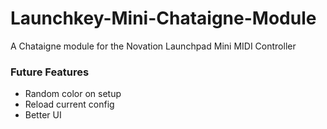 # Launchkey-Mini-Chataigne-Module
A Chataigne module for the Novation Launchpad Mini MIDI Controller


### Future Features
- Random color on setup
- Reload current config
- Better UI